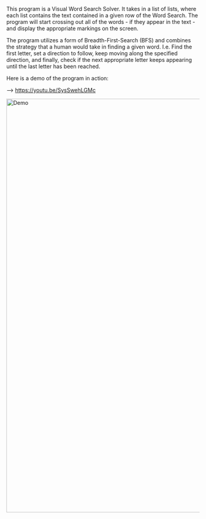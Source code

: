 This program is a Visual Word Search Solver. It takes in a list of lists, where each list contains the text contained in a given row of the Word
Search. The program will start crossing out all of the words - if they appear in the text - and display the appropriate markings on the screen.

The program utilizes a form of Breadth-First-Search (BFS) and combines the strategy that a human would take in finding a given word. I.e. Find the first
letter, set a direction to follow, keep moving along the specified direction, and finally, check if the next appropriate letter keeps appearing until the
last letter has been reached.

Here is a demo of the program in action:

--> https://youtu.be/SysSwehLGMc

<img width="1079" alt="Demo" src="https://user-images.githubusercontent.com/37419003/193463245-184547c6-7c0c-42e6-8d73-5ca77b41aead.png">
